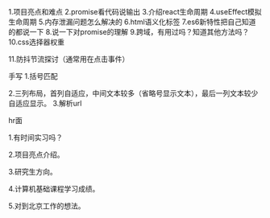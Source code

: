 1.项目亮点和难点
2.promise看代码说输出
3.介绍react生命周期
4.useEffect模拟生命周期
5.内存泄漏问题怎么解决的
6.html语义化标签
7.es6新特性把自己知道的都说一下
8.说一下对promise的理解
9.跨域，有用过吗？知道其他方法吗？
10.css选择器权重


11.防抖节流探讨（通常用在点击事件）

手写
1.括号匹配


2.三列布局，首列自适应，中间文本较多（省略号显示文本），最后一列文本较少自适应显示。
3.解析url


hr面

1.有时间实习吗？

2.项目亮点介绍。

3.研究生方向。

4.计算机基础课程学习成绩。

5.对到北京工作的想法。
